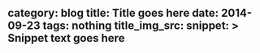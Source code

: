 category: blog
title: Title goes here
date: 2014-09-23
tags: nothing
title_img_src:
snippet: >
   Snippet text goes here 
---



